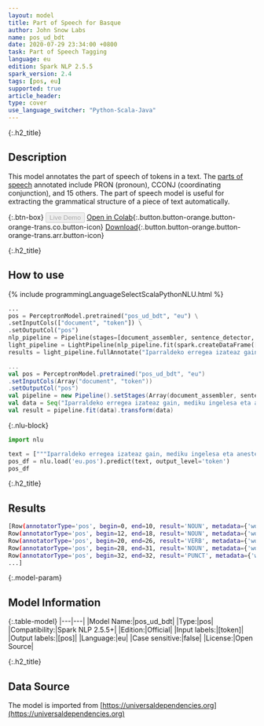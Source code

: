 ```yaml
---
layout: model
title: Part of Speech for Basque
author: John Snow Labs
name: pos_ud_bdt
date: 2020-07-29 23:34:00 +0800
task: Part of Speech Tagging
language: eu
edition: Spark NLP 2.5.5
spark_version: 2.4
tags: [pos, eu]
supported: true
article_header:
type: cover
use_language_switcher: "Python-Scala-Java"
---
```


{:.h2_title}
## Description
This model annotates the part of speech of tokens in a text. The [parts of speech](https://universaldependencies.org/u/pos/) annotated include PRON (pronoun), CCONJ (coordinating conjunction), and 15 others. The part of speech model is useful for extracting the grammatical structure of a piece of text automatically.

{:.btn-box}
<button class="button button-orange" disabled>Live Demo</button>
[Open in Colab](https://colab.research.google.com/github/JohnSnowLabs/spark-nlp-workshop/blob/2da56c087da53a2fac1d51774d49939e05418e57/tutorials/Certification_Trainings/Public/6.Playground_DataFrames.ipynb){:.button.button-orange.button-orange-trans.co.button-icon}
[Download](https://s3.amazonaws.com/auxdata.johnsnowlabs.com/public/models/pos_ud_bdt_eu_2.5.5_2.4_1596053577577.zip){:.button.button-orange.button-orange-trans.arr.button-icon}

{:.h2_title}
## How to use 

<div class="tabs-box" markdown="1">

{% include programmingLanguageSelectScalaPythonNLU.html %}

```python
...
pos = PerceptronModel.pretrained("pos_ud_bdt", "eu") \
.setInputCols(["document", "token"]) \
.setOutputCol("pos")
nlp_pipeline = Pipeline(stages=[document_assembler, sentence_detector, tokenizer, pos])
light_pipeline = LightPipeline(nlp_pipeline.fit(spark.createDataFrame([['']]).toDF("text")))
results = light_pipeline.fullAnnotate("Iparraldeko erregea izateaz gain, mediku ingelesa eta anestesia eta higiene medikoa garatzen duen liderra da John Snow.")
```

```scala
...
val pos = PerceptronModel.pretrained("pos_ud_bdt", "eu")
.setInputCols(Array("document", "token"))
.setOutputCol("pos")
val pipeline = new Pipeline().setStages(Array(document_assembler, sentence_detector, tokenizer, pos))
val data = Seq("Iparraldeko erregea izateaz gain, mediku ingelesa eta anestesia eta higiene medikoa garatzen duen liderra da John Snow.").toDF("text")
val result = pipeline.fit(data).transform(data)
```

{:.nlu-block}
```python
import nlu

text = ["""Iparraldeko erregea izateaz gain, mediku ingelesa eta anestesia eta higiene medikoa garatzen duen liderra da John Snow."""]
pos_df = nlu.load('eu.pos').predict(text, output_level='token')
pos_df
```

</div>

{:.h2_title}
## Results

```bash
[Row(annotatorType='pos', begin=0, end=10, result='NOUN', metadata={'word': 'Iparraldeko'}),
Row(annotatorType='pos', begin=12, end=18, result='NOUN', metadata={'word': 'erregea'}),
Row(annotatorType='pos', begin=20, end=26, result='VERB', metadata={'word': 'izateaz'}),
Row(annotatorType='pos', begin=28, end=31, result='NOUN', metadata={'word': 'gain'}),
Row(annotatorType='pos', begin=32, end=32, result='PUNCT', metadata={'word': ','}),
...]
```

{:.model-param}
## Model Information

{:.table-model}
|---|---|
|Model Name:|pos_ud_bdt|
|Type:|pos|
|Compatibility:|Spark NLP 2.5.5+|
|Edition:|Official|
|Input labels:|[token]|
|Output labels:|[pos]|
|Language:|eu|
|Case sensitive:|false|
|License:|Open Source|

{:.h2_title}
## Data Source
The model is imported from [https://universaldependencies.org](https://universaldependencies.org)